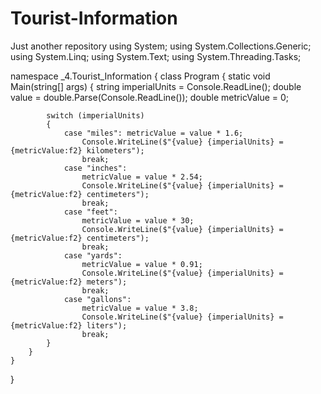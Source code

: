 # Tourist-Information
Just another repository
using System;
using System.Collections.Generic;
using System.Linq;
using System.Text;
using System.Threading.Tasks;

namespace _4.Tourist_Information
{
    class Program
    {
        static void Main(string[] args)
        {
            string imperialUnits = Console.ReadLine();
            double value = double.Parse(Console.ReadLine());
            double metricValue = 0;

            switch (imperialUnits)
            {
                case "miles": metricValue = value * 1.6;
                    Console.WriteLine($"{value} {imperialUnits} = {metricValue:f2} kilometers");
                    break;
                case "inches":
                    metricValue = value * 2.54;
                    Console.WriteLine($"{value} {imperialUnits} = {metricValue:f2} centimeters");
                    break;
                case "feet":
                    metricValue = value * 30;
                    Console.WriteLine($"{value} {imperialUnits} = {metricValue:f2} centimeters");
                    break;
                case "yards":
                    metricValue = value * 0.91;
                    Console.WriteLine($"{value} {imperialUnits} = {metricValue:f2} meters");
                    break;
                case "gallons":
                    metricValue = value * 3.8;
                    Console.WriteLine($"{value} {imperialUnits} = {metricValue:f2} liters");
                    break;
            }
        }
    }
}
